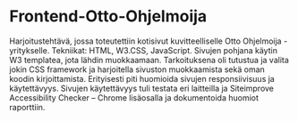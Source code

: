 # Frontend-Otto-Ohjelmoija
Harjoitustehtävä, jossa toteutettiin kotisivut kuvitteelliselle Otto Ohjelmoija -yritykselle. 
Tekniikat: HTML, W3.CSS, JavaScript.
Sivujen pohjana käytin W3 templatea, jota lähdin muokkaamaan. Tarkoituksena oli tutustua ja valita jokin CSS framework ja harjoitella sivuston muokkaamista sekä oman koodin kirjoittamista. Erityisesti piti huomioida sivujen responsiivisuus ja käytettävyys. Sivujen käytettävyys tuli testata eri laitteilla ja Siteimprove Accessibility Checker – Chrome lisäosalla ja dokumentoida huomiot raporttiin.
